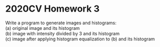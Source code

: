 # 2020CV Homework 3

Write a program to generate images and histograms:<br>
(a) original image and its histogram<br>
(b) image with intensity divided by 3 and its histogram<br>
(c) image after applying histogram equalization to (b) and its histogram